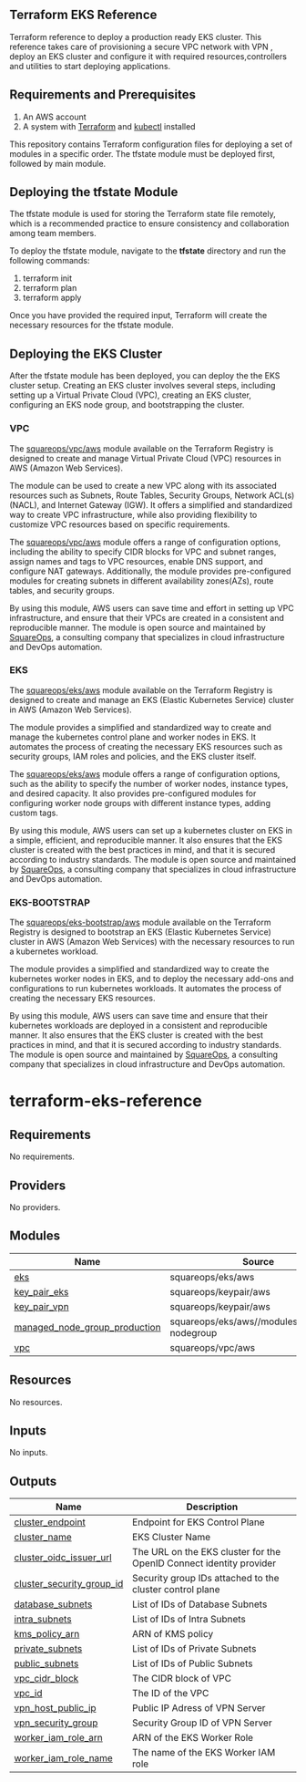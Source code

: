 ## Terraform EKS Reference

Terraform reference to deploy a production ready EKS cluster. This reference takes care of provisioning a secure VPC network with VPN , deploy an EKS cluster and configure it with required resources,controllers and utilities to start deploying applications.

## Requirements and Prerequisites

1. An AWS account
2. A system with [Terraform](https://developer.hashicorp.com/terraform/tutorials/aws-get-started/install-cli) and [kubectl](https://kubernetes.io/docs/tasks/tools/) installed

This repository contains Terraform configuration files for deploying a set of modules in a specific order. The tfstate module must be deployed first, followed by main module.

## Deploying the tfstate Module

The tfstate module is used for storing the Terraform state file remotely, which is a recommended practice to ensure consistency and collaboration among team members.

To deploy the tfstate module, navigate to the **tfstate** directory and run the following commands:

1. terraform init
2. terraform plan
3. terraform apply

Once you have provided the required input, Terraform will create the necessary resources for the tfstate module.

## Deploying the EKS Cluster

After the tfstate module has been deployed, you can deploy the the EKS cluster setup. Creating an EKS cluster involves several steps, including setting up a Virtual Private Cloud (VPC), creating an EKS cluster, configuring an EKS node group, and bootstrapping the cluster.

### VPC

The [squareops/vpc/aws](https://registry.terraform.io/modules/squareops/vpc/aws/latest) module available on the Terraform Registry is designed to create and manage Virtual Private Cloud (VPC) resources in AWS (Amazon Web Services).

The module can be used to create a new VPC along with its associated resources such as Subnets, Route Tables, Security Groups, Network ACL(s) (NACL), and Internet Gateway (IGW). It offers a simplified and standardized way to create VPC infrastructure, while also providing flexibility to customize VPC resources based on specific requirements.

The [squareops/vpc/aws](https://registry.terraform.io/modules/squareops/vpc/aws/latest) module offers a range of configuration options, including the ability to specify CIDR blocks for VPC and subnet ranges, assign names and tags to VPC resources, enable DNS support, and configure NAT gateways. Additionally, the module provides pre-configured modules for creating subnets in different availability zones(AZs), route tables, and security groups.

By using this module, AWS users can save time and effort in setting up VPC infrastructure, and ensure that their VPCs are created in a consistent and reproducible manner. The module is open source and maintained by [SquareOps](https://squareops.com/), a consulting company that specializes in cloud infrastructure and DevOps automation.

### EKS

The [squareops/eks/aws](https://registry.terraform.io/modules/squareops/eks/aws/latest) module available on the Terraform Registry is designed to create and manage an EKS (Elastic Kubernetes Service) cluster in AWS (Amazon Web Services).

The module provides a simplified and standardized way to create and manage the kubernetes control plane and worker nodes in EKS. It automates the process of creating the necessary EKS resources such as security groups, IAM roles and policies, and the EKS cluster itself.

The [squareops/eks/aws](https://registry.terraform.io/modules/squareops/eks/aws/latest) module offers a range of configuration options, such as the ability to specify the number of worker nodes, instance types, and desired capacity. It also provides pre-configured modules for configuring worker node groups with different instance types, adding custom tags.

By using this module, AWS users can set up a kubernetes cluster on EKS in a simple, efficient, and reproducible manner. It also ensures that the EKS cluster is created with the best practices in mind, and that it is secured according to industry standards. The module is open source and maintained by [SquareOps](https://squareops.com/), a consulting company that specializes in cloud infrastructure and DevOps automation.

### EKS-BOOTSTRAP

The [squareops/eks-bootstrap/aws](https://registry.terraform.io/modules/squareops/eks-bootstrap/aws/latest) module available on the Terraform Registry is designed to bootstrap an EKS (Elastic Kubernetes Service) cluster in AWS (Amazon Web Services) with the necessary resources to run a kubernetes workload.

The module provides a simplified and standardized way to create the kubernetes worker nodes in EKS, and to deploy the necessary add-ons and configurations to run kubernetes workloads. It automates the process of creating the necessary EKS resources.

By using this module, AWS users can save time and ensure that their kubernetes workloads are deployed in a consistent and reproducible manner. It also ensures that the EKS cluster is created with the best practices in mind, and that it is secured according to industry standards. The module is open source and maintained by [SquareOps](https://squareops.com/), a consulting company that specializes in cloud infrastructure and DevOps automation.

# terraform-eks-reference

<!-- BEGINNING OF PRE-COMMIT-TERRAFORM DOCS HOOK -->
## Requirements

No requirements.

## Providers

No providers.

## Modules

| Name | Source | Version |
|------|--------|---------|
| <a name="module_eks"></a> [eks](#module\_eks) | squareops/eks/aws | 3.1.0 |
| <a name="module_key_pair_eks"></a> [key\_pair\_eks](#module\_key\_pair\_eks) | squareops/keypair/aws | 1.0.2 |
| <a name="module_key_pair_vpn"></a> [key\_pair\_vpn](#module\_key\_pair\_vpn) | squareops/keypair/aws | 1.0.2 |
| <a name="module_managed_node_group_production"></a> [managed\_node\_group\_production](#module\_managed\_node\_group\_production) | squareops/eks/aws//modules/managed-nodegroup | 3.1.0 |
| <a name="module_vpc"></a> [vpc](#module\_vpc) | squareops/vpc/aws | 3.3.0 |

## Resources

No resources.

## Inputs

No inputs.

## Outputs

| Name | Description |
|------|-------------|
| <a name="output_cluster_endpoint"></a> [cluster\_endpoint](#output\_cluster\_endpoint) | Endpoint for EKS Control Plane |
| <a name="output_cluster_name"></a> [cluster\_name](#output\_cluster\_name) | EKS Cluster Name |
| <a name="output_cluster_oidc_issuer_url"></a> [cluster\_oidc\_issuer\_url](#output\_cluster\_oidc\_issuer\_url) | The URL on the EKS cluster for the OpenID Connect identity provider |
| <a name="output_cluster_security_group_id"></a> [cluster\_security\_group\_id](#output\_cluster\_security\_group\_id) | Security group IDs attached to the cluster control plane |
| <a name="output_database_subnets"></a> [database\_subnets](#output\_database\_subnets) | List of IDs of Database Subnets |
| <a name="output_intra_subnets"></a> [intra\_subnets](#output\_intra\_subnets) | List of IDs of Intra Subnets |
| <a name="output_kms_policy_arn"></a> [kms\_policy\_arn](#output\_kms\_policy\_arn) | ARN of KMS policy |
| <a name="output_private_subnets"></a> [private\_subnets](#output\_private\_subnets) | List of IDs of Private Subnets |
| <a name="output_public_subnets"></a> [public\_subnets](#output\_public\_subnets) | List of IDs of Public Subnets |
| <a name="output_vpc_cidr_block"></a> [vpc\_cidr\_block](#output\_vpc\_cidr\_block) | The CIDR block of VPC |
| <a name="output_vpc_id"></a> [vpc\_id](#output\_vpc\_id) | The ID of the VPC |
| <a name="output_vpn_host_public_ip"></a> [vpn\_host\_public\_ip](#output\_vpn\_host\_public\_ip) | Public IP Adress of VPN Server |
| <a name="output_vpn_security_group"></a> [vpn\_security\_group](#output\_vpn\_security\_group) | Security Group ID of VPN Server |
| <a name="output_worker_iam_role_arn"></a> [worker\_iam\_role\_arn](#output\_worker\_iam\_role\_arn) | ARN of the EKS Worker Role |
| <a name="output_worker_iam_role_name"></a> [worker\_iam\_role\_name](#output\_worker\_iam\_role\_name) | The name of the EKS Worker IAM role |
<!-- END OF PRE-COMMIT-TERRAFORM DOCS HOOK -->
